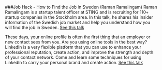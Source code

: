 ###Job Hack - How to Find the Job in Sweden (Raman Ramalingam)
Raman Ramalingam is a startup talent officer at STING and is recruiting for 110+ startup companies in the Stockholm area. In this talk, he shares his insider information of the Swedish job market and help you understand how you will find the job in Sweden.
[See this talk](https://www.youtube.com/watch?v=NOQZztlzyMY)

These days, your online profile is often the first thing that an employer or new contact sees from you. Are you using online tools in the best way? LinkedIn is a very flexible platform that you can use to enhance your professional reputation, create action, and improve the strength and depth of your contact network. Come and learn some techniques for using LinkedIn to carry your personal brand and create action. 
[See this talk](https://www.youtube.com/watch?v=dfneUvK5d-8)
